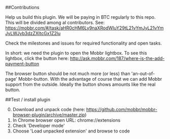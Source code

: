 ##Contributions

Help us build this plugin. We will be paying in BTC regularly to this repo. This will be divided among al contributors. See: https://mobbr.com/#/task/aHR0cHM6Ly9naXRodWIuY29tL21vYmJyL21vYmJyLWJyb3dzZXItcGx1Z2lu

Check the milestones and issues for required functionality and open tasks.

In short: we need the plugin to open the Mobbr lightbox. To see this lightbox, click the button here: http://ask.mobbr.com/187/where-is-the-add-payment-button

The browser button should be not much more (or less) than 'an-out-of-page' Mobbr-button. With the advantage of course that we can add Mobbr support from the outside. Ideally the button shows amounts like the real button.

##Test / install plugin

0. Download and unpack code (here: https://github.com/mobbr/mobbr-browser-plugin/archive/master.zip)
1. In Chrome browser open URL: chrome://extensions
2. Check 'Developer mode'
3. Choose 'Load unpacked extension' and browse to code
